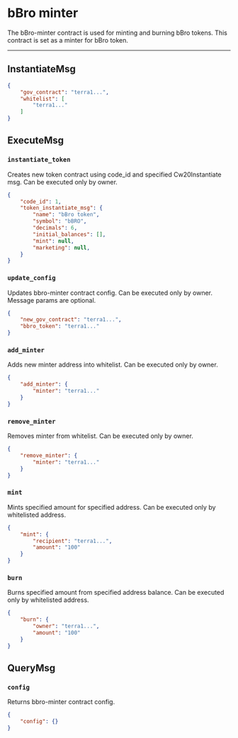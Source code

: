 # bBro minter

The bBro-minter contract is used for minting and burning bBro tokens.
This contract is set as a minter for bBro token.

---

## InstantiateMsg

```json
{
    "gov_contract": "terra1...",
    "whitelist": [
        "terra1..."
    ]
}
```

## ExecuteMsg

### `instantiate_token`

Creates new token contract using code_id and specified Cw20Instantiate msg.
Can be executed only by owner.

```json
{
    "code_id": 1,
    "token_instantiate_msg": {
        "name": "bBro token",
        "symbol": "bBRO",
        "decimals": 6,
        "initial_balances": [],
        "mint": null,
        "marketing": null,
    }
}
```

### `update_config`

Updates bbro-minter contract config. Can be executed only by owner.
Message params are optional.

```json
{
    "new_gov_contract": "terra1...",
    "bbro_token": "terra1..."
}
```

### `add_minter`

Adds new minter address into whitelist. Can be executed only by owner.

```json
{
    "add_minter": {
        "minter": "terra1..."
    }
}
```

### `remove_minter`

Removes minter from whitelist. Can be executed only by owner.

```json
{
    "remove_minter": {
        "minter": "terra1..."
    }
}
```

### `mint`

Mints specified amount for specified address.
Can be executed only by whitelisted address.

```json
{
    "mint": {
        "recipient": "terra1...",
        "amount": "100"
    }
}
```

### `burn`

Burns specified amount from specified address balance.
Can be executed only by whitelisted address.

```json
{
    "burn": {
        "owner": "terra1...",
        "amount": "100"
    }
}
```

## QueryMsg

### `config`

Returns bbro-minter contract config.

```json
{
    "config": {}
}
```
